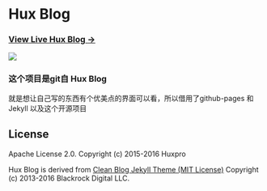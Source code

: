 # Hux Blog

### [View Live Hux Blog &rarr;](https://huangxuan.me)

![](http://huangxuan.me/img/blog-desktop.jpg)

### 这个项目是git自 Hux Blog 

就是想让自己写的东西有个优美点的界面可以看，所以借用了github-pages 和 Jekyll
以及这个开源项目

## License

Apache License 2.0.
Copyright (c) 2015-2016 Huxpro

Hux Blog is derived from [Clean Blog Jekyll Theme (MIT License)](https://github.com/BlackrockDigital/startbootstrap-clean-blog-jekyll/)
Copyright (c) 2013-2016 Blackrock Digital LLC.
